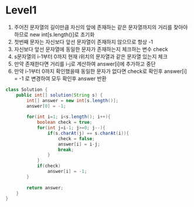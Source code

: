 # Level1
1. 주어진 문자열의 길이만큼 자신의 앞에 존재하는 같은 문자열까지의 거리를 찾아야 하므로 new int[s.length()]로 초기화
2. 첫번째 문자는 자신보다 앞선 문자열이 존재하지 않으므로 항상 -1
3. 자신보다 앞선 문자열에 동일한 문자가 존재하는지 체크하는 변수 check
4. s문자열의 i-1부터 0까지 현재 i위치의 문자열과 같은 문자열 있는지 체크
5. 만약 존재한다면 거리를 i-j로 계산하여 answer[i]에 추가하고 중단
6. 만약 i-1부터 0까지 확인했을때 동일한 문자가 없다면 check로 확인후 answer[i] = -1 로 변경하여 모두 확인후 answer 반환


```java
class Solution {
    public int[] solution(String s) {
        int[] answer = new int[s.length()];
        answer[0] = -1;
        
        for(int i=1; i<s.length(); i++){
            boolean check = true;
            for(int j=i-1; j>=0; j--){
                if(s.charAt(j) == s.charAt(i)){
                    check = false;
                    answer[i] = i-j;
                    break;
                }
            }
            if(check)
                answer[i] = -1;
        }
        
        return answer;
    }
}
```
